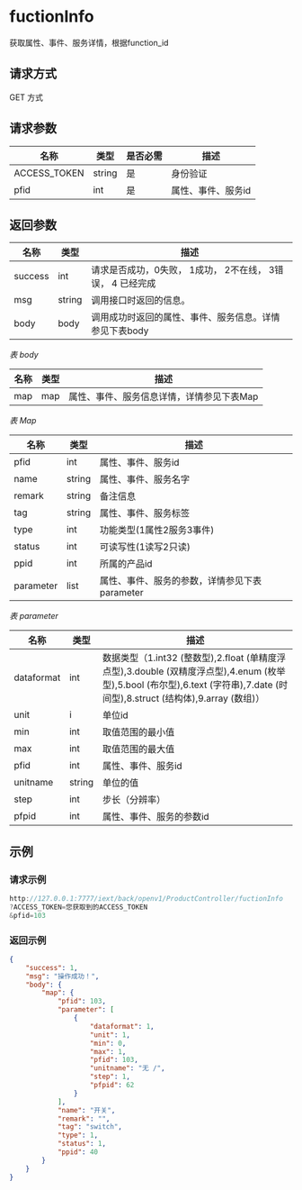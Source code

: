 # fuctionInfo

获取属性、事件、服务详情，根据function_id

## 请求方式

GET 方式

## 请求参数

| 名称         | 类型   | 是否必需 | 描述               |
| ------------ | ------ | -------- | ------------------ |
| ACCESS_TOKEN | string | 是       | 身份验证           |
| pfid         | int    | 是       | 属性、事件、服务id |

## 返回参数

| 名称    | 类型   | 描述                                                       |
| ------- | ------ | ---------------------------------------------------------- |
| success | int    | 请求是否成功，0失败， 1成功， 2不在线， 3错误， 4 已经完成 |
| msg     | string | 调用接口时返回的信息。                                     |
| body    | body   | 调用成功时返回的属性、事件、服务信息。详情参见下表body     |

*表 body*

| 名称 | 类型 | 描述                                      |
| ---- | ---- | ----------------------------------------- |
| map  | map  | 属性、事件、服务信息详情，详情参见下表Map |

*表 Map*

| 名称      | 类型   | 描述                                          |
| --------- | ------ | --------------------------------------------- |
| pfid      | int    | 属性、事件、服务id                            |
| name      | string | 属性、事件、服务名字                          |
| remark    | string | 备注信息                                      |
| tag       | string | 属性、事件、服务标签                          |
| type      | int    | 功能类型(1属性2服务3事件)                     |
| status    | int    | 可读写性(1读写2只读)                          |
| ppid      | int    | 所属的产品id                                  |
| parameter | list   | 属性、事件、服务的参数，详情参见下表parameter |

*表 parameter*

| 名称       | 类型   | 描述                                                         |
| ---------- | ------ | ------------------------------------------------------------ |
| dataformat | int    | 数据类型（1.int32 (整数型),2.float (单精度浮点型),3.double (双精度浮点型),4.enum (枚举型),5.bool (布尔型),6.text (字符串),7.date (时间型),8.struct (结构体),9.array (数组)） |
| unit       | i      | 单位id                                                       |
| min        | int    | 取值范围的最小值                                             |
| max        | int    | 取值范围的最大值                                             |
| pfid       | int    | 属性、事件、服务id                                           |
| unitname   | string | 单位的值                                                     |
| step       | int    | 步长（分辨率）                                               |
| pfpid      | int    | 属性、事件、服务的参数id                                     |



## 示例

### 请求示例

```java
http://127.0.0.1:7777/iext/back/openv1/ProductController/fuctionInfo
?ACCESS_TOKEN=您获取到的ACCESS_TOKEN
&pfid=103
```

### 返回示例

```json
{
    "success": 1,
    "msg": "操作成功！",
    "body": {
        "map": {
            "pfid": 103,
            "parameter": [
                {
                    "dataformat": 1,
                    "unit": 1,
                    "min": 0,
                    "max": 1,
                    "pfid": 103,
                    "unitname": "无 /",
                    "step": 1,
                    "pfpid": 62
                }
            ],
            "name": "开关",
            "remark": "",
            "tag": "switch",
            "type": 1,
            "status": 1,
            "ppid": 40
        }
    }
}
```

